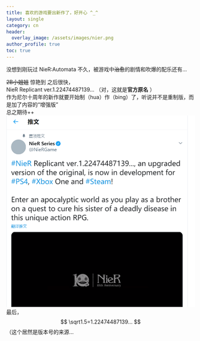 ```yaml
---
title: 喜欢的游戏要出新作了，好开心 ^_^
layout: single
category: cn
header:
  overlay_image: /assets/images/nier.png
author_profile: true
toc: true
---
```

没想到刚玩过 NieR:Automata 不久，被游戏中~~治愈~~的剧情和吹爆的配乐还有...

~~2B小姐姐~~ 惊艳到
之后很快，  
NieR Replicant ver.1.22474487139... （对，这就是**官方原名** ）  
作为尼尔十周年的新作就要开始制（hua）作（bing）了，听说并不是重制版，而是加了内容的“增强版”  
总之期待++
![nier](/assets/images/nier.png)
最后，
$$
\sqrt1.5=1.22474487139...
$$
（这个居然是版本号的来源...


